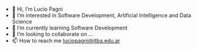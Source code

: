 - 👋 Hi, I’m Lucio Pagni
- 👀 I’m interested in Software Development, Artificial Intelligence and Data Science
- 🌱 I’m currently learning Software Development
- 💞️ I’m looking to collaborate on ...
- 📫 How to reach me luciopagni@itba.edu.ar

<!---
lpagn/lpagn is a ✨ special ✨ repository because its `README.md` (this file) appears on your GitHub profile.
You can click the Preview link to take a look at your changes.
--->
